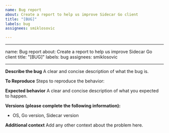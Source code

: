 ```yaml
---
name: Bug report
about: Create a report to help us improve Sidecar Go client
title: "[BUG]"
labels: bug
assignees: smiklosovic

---
```


---
name: Bug report
about: Create a report to help us improve Sidecar Go client
title: "[BUG]"
labels: bug
assignees: smiklosovic

---

**Describe the bug**
A clear and concise description of what the bug is.

**To Reproduce**
Steps to reproduce the behavior:

**Expected behavior**
A clear and concise description of what you expected to happen.

**Versions (please complete the following information):**
 - OS, Go version, Sidecar version

**Additional context**
Add any other context about the problem here.
